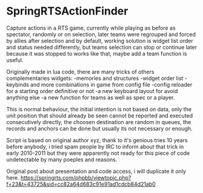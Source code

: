 # SpringRTSActionFinder
Capture actions in a RTS game, currently while playing as before as spectator, randomly or on selection, later teams were regrouped and forced by allies after selection and by default, working solution is widget list order and status needed differently, but teams selection can stop or continue later because it was stopped to works like that, maybe add a team function is useful.


Originally made in lua code, there are many tricks of others complementaries widgets:
-memories and structures
-widget order list
-keybinds and more combinations in game from config file
-config reloader for a starting order definitive or not
-a new keyboard layout for avoid anything else
-a new function for teams as well as spec or a player.


This is normal behaviour, the initial intention is not based on data, only the unit position that should already be seen cannot be reported and executed consecutively directly, the choosen destination are random in queues, the records and anchors can be done but usually its not necessary or enough.

Script is based on original author xyz, thank to it's genious tries 10 years before anybody, i tried spam people by IRC to inform about that trick in early 2010-2011 but they were apparently not ready for this piece of code undetectable by many poeples and reasons.


Original post about presentation and code access, i will duplicate it only here.
https://springrts.com/phpbb/viewtopic.php?f=23&t=43725&sid=cc82a64d683c91e91ad1cdcb84d21ab0
